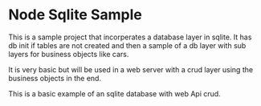 # Node Sqlite Sample

This is a sample project that incorperates a database layer in sqlite.  It has db init if tables are not created and then a sample of a db layer with sub layers for business objects like cars.

It is very basic but will be used in a web server with a crud layer using the business objects in the end.

This is a basic example of an sqlite database with web Api crud.